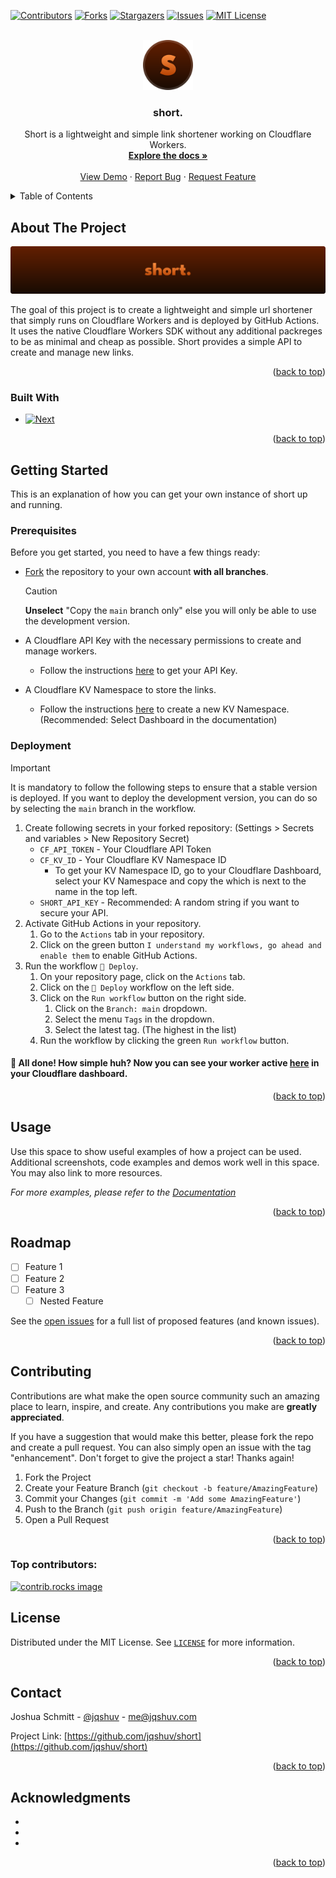 <!--
 Copyright (c) 2024 Joshua Schmitt

 This software is released under the MIT License.
 https://opensource.org/licenses/MIT
-->

<!-- Improved compatibility of back to top link: See: https://github.com/othneildrew/Best-README-Template/pull/73 -->
<a id="readme-top"></a>
<!--
*** Thanks for checking out the Best-README-Template. If you have a suggestion
*** that would make this better, please fork the repo and create a pull request
*** or simply open an issue with the tag "enhancement".
*** Don't forget to give the project a star!
*** Thanks again! Now go create something AMAZING! :D
-->



<!-- PROJECT SHIELDS -->
<!--
*** I'm using markdown "reference style" links for readability.
*** Reference links are enclosed in brackets [ ] instead of parentheses ( ).
*** See the bottom of this document for the declaration of the reference variables
*** for contributors-url, forks-url, etc. This is an optional, concise syntax you may use.
*** https://www.markdownguide.org/basic-syntax/#reference-style-links
-->
[![Contributors][contributors-shield]][contributors-url]
[![Forks][forks-shield]][forks-url]
[![Stargazers][stars-shield]][stars-url]
[![Issues][issues-shield]][issues-url]
[![MIT License][license-shield]][license-url]



<!-- PROJECT LOGO -->
<br />
<div align="center">
  <a href="https://github.com/jqshuv/short">
    <img src=".github/assets/short-logo-bordered.svg" alt="Logo" width="80" height="80">
  </a>

<h3 align="center">short.</h3>

  <p align="center">
    Short is a lightweight and simple link shortener working on Cloudflare Workers.
    <br />
    <a href="https://github.com/jqshuv/short"><strong>Explore the docs »</strong></a>
    <br />
    <br />
    <a href="https://github.com/jqshuv/short">View Demo</a>
    ·
    <a href="https://github.com/jqshuv/short/issues/new?labels=bug&template=bug-report---.md">Report Bug</a>
    ·
    <a href="https://github.com/jqshuv/short/issues/new?labels=enhancement&template=feature-request---.md">Request Feature</a>
  </p>
</div>



<!-- TABLE OF CONTENTS -->
<details>
  <summary>Table of Contents</summary>
  <ol>
    <li>
      <a href="#about-the-project">About The Project</a>
      <ul>
        <li><a href="#built-with">Built With</a></li>
      </ul>
    </li>
    <li>
      <a href="#getting-started">Getting Started</a>
      <ul>
        <li><a href="#prerequisites">Prerequisites</a></li>
        <li><a href="#installation">Installation</a></li>
      </ul>
    </li>
    <li><a href="#usage">Usage</a></li>
    <li><a href="#roadmap">Roadmap</a></li>
    <li><a href="#contributing">Contributing</a></li>
    <li><a href="#license">License</a></li>
    <li><a href="#contact">Contact</a></li>
    <li><a href="#acknowledgments">Acknowledgments</a></li>
  </ol>
</details>



<!-- ABOUT THE PROJECT -->
## About The Project

[![Product Name Screen Shot][product-screenshot]](https://example.com)

The goal of this project is to create a lightweight and simple url shortener that simply runs on Cloudflare Workers and is deployed by GitHub Actions. It uses the native Cloudflare Workers SDK without any additional packreges to be as minimal and cheap as possible. Short provides a simple API to create and manage new links.

<p align="right">(<a href="#readme-top">back to top</a>)</p>



### Built With

* [![Next][Next.js]][Next-url]

<p align="right">(<a href="#readme-top">back to top</a>)</p>



<!-- GETTING STARTED -->
## Getting Started

This is an explanation of how you can get your own instance of short up and running.

### Prerequisites

Before you get started, you need to have a few things ready:

* [Fork](https://github.com/jqshuv/short/fork) the repository to your own account **with all branches**.

  > [!CAUTION]
  > **Unselect** "Copy the `main` branch only" else you will only be able to use the development version.
* A Cloudflare API Key with the necessary permissions to create and manage workers.
  * Follow the instructions [here](https://developers.cloudflare.com/workers/ci-cd/external-cicd/github-actions/#api-token) to get your API Key.
* A Cloudflare KV Namespace to store the links.
  * Follow the instructions [here](https://developers.cloudflare.com/kv/get-started/#2-create-a-kv-namespace) to create a new KV Namespace. (Recommended: Select Dashboard in the documentation)


### Deployment


> [!IMPORTANT]
> It is mandatory to follow the following steps to ensure that a stable version is deployed. If you want to deploy the development version, you can do so by selecting the `main` branch in the workflow.

1. Create following secrets in your forked repository: (Settings > Secrets and variables > New Repository Secret)
   * `CF_API_TOKEN` - Your Cloudflare API Token
   * `CF_KV_ID` - Your Cloudflare KV Namespace ID
     * To get your KV Namespace ID, go to your Cloudflare Dashboard, select your KV Namespace and copy the which is next to the name in the top left.
   * `SHORT_API_KEY` - Recommended: A random string if you want to secure your API.
2. Activate GitHub Actions in your repository.
   1. Go to the `Actions` tab in your repository.
   2. Click on the green button `I understand my workflows, go ahead and enable them` to enable GitHub Actions.
3. Run the workflow `🚀 Deploy`.
   1. On your repository page, click on the `Actions` tab.
   2. Click on the `🚀 Deploy` workflow on the left side.
   3. Click on the `Run workflow` button on the right side.
      1. Click on the `Branch: main` dropdown.
      2. Select the menu `Tags` in the dropdown.
      3. Select the latest tag. (The highest in the list)
   4. Run the workflow by clicking the green `Run workflow` button.

#### 🚀 All done! How simple huh? Now you can see your worker active [here](https://dash.cloudflare.com/?to=/:account/workers-and-pages) in your Cloudflare dashboard.

<p align="right">(<a href="#readme-top">back to top</a>)</p>



<!-- USAGE EXAMPLES -->
## Usage

Use this space to show useful examples of how a project can be used. Additional screenshots, code examples and demos work well in this space. You may also link to more resources.

_For more examples, please refer to the [Documentation](https://example.com)_

<p align="right">(<a href="#readme-top">back to top</a>)</p>



<!-- ROADMAP -->
## Roadmap

- [ ] Feature 1
- [ ] Feature 2
- [ ] Feature 3
    - [ ] Nested Feature

See the [open issues](https://github.com/jqshuv/short/issues) for a full list of proposed features (and known issues).

<p align="right">(<a href="#readme-top">back to top</a>)</p>



<!-- CONTRIBUTING -->
## Contributing

Contributions are what make the open source community such an amazing place to learn, inspire, and create. Any contributions you make are **greatly appreciated**.

If you have a suggestion that would make this better, please fork the repo and create a pull request. You can also simply open an issue with the tag "enhancement".
Don't forget to give the project a star! Thanks again!

1. Fork the Project
2. Create your Feature Branch (`git checkout -b feature/AmazingFeature`)
3. Commit your Changes (`git commit -m 'Add some AmazingFeature'`)
4. Push to the Branch (`git push origin feature/AmazingFeature`)
5. Open a Pull Request

<p align="right">(<a href="#readme-top">back to top</a>)</p>

### Top contributors:

<a href="https://github.com/jqshuv/short/graphs/contributors">
  <img src="https://contrib.rocks/image?repo=jqshuv/short" alt="contrib.rocks image" />
</a>



<!-- LICENSE -->
## License

Distributed under the MIT License. See [`LICENSE`](https://github.com/jqshuv/short/blob/main/LICENSE) for more information.

<p align="right">(<a href="#readme-top">back to top</a>)</p>



<!-- CONTACT -->
## Contact

Joshua Schmitt - [@jqshuv](https://github.com/jqshuv) - me@jqshuv.com

Project Link: [https://github.com/jqshuv/short](https://github.com/jqshuv/short)

<p align="right">(<a href="#readme-top">back to top</a>)</p>



<!-- ACKNOWLEDGMENTS -->
## Acknowledgments

* []()
* []()
* []()

<p align="right">(<a href="#readme-top">back to top</a>)</p>



<!-- MARKDOWN LINKS & IMAGES -->
<!-- https://www.markdownguide.org/basic-syntax/#reference-style-links -->
[contributors-shield]: https://img.shields.io/github/contributors/jqshuv/short.svg?style=for-the-badge
[contributors-url]: https://github.com/jqshuv/short/graphs/contributors
[forks-shield]: https://img.shields.io/github/forks/jqshuv/short.svg?style=for-the-badge
[forks-url]: https://github.com/jqshuv/short/network/members
[stars-shield]: https://img.shields.io/github/stars/jqshuv/short.svg?style=for-the-badge
[stars-url]: https://github.com/jqshuv/short/stargazers
[issues-shield]: https://img.shields.io/github/issues/jqshuv/short.svg?style=for-the-badge
[issues-url]: https://github.com/jqshuv/short/issues
[license-shield]: https://img.shields.io/github/license/jqshuv/short.svg?style=for-the-badge
[license-url]: https://github.com/jqshuv/short/blob/master/LICENSE.txt
[product-screenshot]: .github/assets/short-banner.svg
[Next.js]: https://img.shields.io/badge/next.js-000000?style=for-the-badge&logo=nextdotjs&logoColor=white
[Next-url]: https://nextjs.org/

